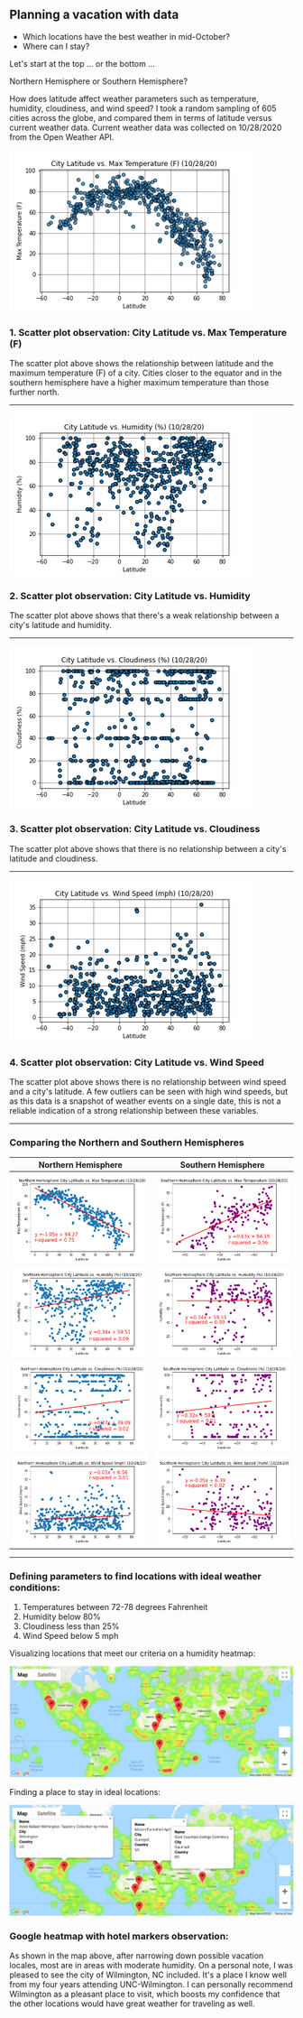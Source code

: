 ## Planning a vacation with data
* Which locations have the best weather in mid-October? 
* Where can I stay? 

Let's start at the top ... or the bottom ...

Northern Hemisphere or Southern Hemisphere? 

How does latitude affect weather parameters such as temperature, humidity, cloudiness, and wind speed? I took a random sampling of 605 cities across the globe, and compared them in terms of latitude versus current weather data. Current weather data was collected on 10/28/2020 from the Open Weather API.  

![City Latitude vs. Max Temperature (F) Scatter Plot](/WeatherPy/Images/latitudeVStemp.png)

### 1. Scatter plot observation: City Latitude vs. Max Temperature (F)

The scatter plot above shows the relationship between latitude and the maximum temperature (F) of a city. Cities closer to the equator and in the southern hemisphere have a higher maximum temperature than those further north.

---

![City Latitude vs. Humidity (%) Scatter Plot](/WeatherPy/Images/latitudeVShumidity.png)

### 2. Scatter plot observation: City Latitude vs. Humidity

The scatter plot above shows that there's a weak relationship between a city's latitude and humidity. 

---

![City Latitude vs. Cloudiness (%) Scatter Plot](/WeatherPy/Images/latitudeVScloudiness.png)

### 3. Scatter plot observation: City Latitude vs. Cloudiness

The scatter plot above shows that there is no relationship between a city's latitude and cloudiness. 

---

![City Latitude vs. Wind Speed (mph) Scatter Plot](/WeatherPy/Images/latitudeVSwindspeed.png)

### 4. Scatter plot observation: City Latitude vs. Wind Speed
The scatter plot above shows there is no relationship between wind speed and a city's latitude. A few outliers can be seen with high wind speeds, but as this data is a snapshot of weather events on a single date, this is not a reliable indication of a strong relationship between these variables. 

---
### Comparing the Northern and Southern Hemispheres

**Northern Hemisphere** | **Southern Hemisphere**
--------------------- | ---------------------
![Northern Hemisphere City Latitude vs. Max Temperature](/WeatherPy/Images/n_hemi_latitudeVStemp.png) | ![Southern Hemisphere City Latitude vs. Max Temperature](/WeatherPy/Images/s_hemi_latitudeVStemp.png)
![Northern Hemisphere City Latitude vs. Humidity (%)](/WeatherPy/Images/n_hemi_latitudeVShumidity.png) | ![Southern Hemisphere City Latitude vs. Humidity (%)](/WeatherPy/Images/s_hemi_latitudeVShumidity.png)
![Northern Hemisphere City Latitude vs. Cloudiness (%)](/WeatherPy/Images/n_hemi_latitudeVScloudiness.png) | ![Southern Hemisphere City Latitude vs. Cloudiness (%)](/WeatherPy/Images/s_hemi_latitudeVScloudiness.png) 
![Northern Hemisphere City Latitude vs. Wind Speed (mph)](/WeatherPy/Images/n_hemi_latitudeVSwindspeed.png) | ![Southern Hemisphere City Latitude vs. Wind Speed (mph)](/WeatherPy/Images/s_hemi_latitudeVSwindspeed.png)

---
### Defining parameters to find locations with ideal weather conditions: 
1. Temperatures between 72-78 degrees Fahrenheit
2. Humidity below 80%
3. Cloudiness less than 25%
4. Wind Speed below 5 mph

Visualizing locations that meet our criteria on a humidity heatmap: 

![Humidity Heatmap with ideal locations pinpointed](/VacationPy/Images/humidity_heatmap_with_hotel_markers.png)

Finding a place to stay in ideal locations: 

![Hotel Locations pinpointed with marker info revealed](/VacationPy/Images/hotel_locations_with_marker_info.png)

### Google heatmap with hotel markers observation: 
As shown in the map above, after narrowing down possible vacation locales, most are in areas with moderate humidity. On a personal note, I was pleased to see the city of Wilmington, NC included. It's a place I know well from my four years attending UNC-Wilmington. I can personally recommend Wilmington as a pleasant place to visit, which boosts my confidence that the other locations would have great weather for traveling as well. 